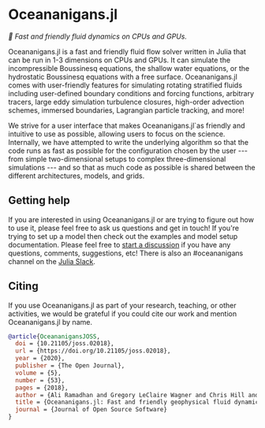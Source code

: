 # Oceananigans.jl

*🌊 Fast and friendly fluid dynamics on CPUs and GPUs.*

Oceananigans.jl is a fast and friendly fluid flow solver written in Julia that can be run in 1-3 dimensions on CPUs
and GPUs. It can simulate the incompressible Boussinesq equations, the shallow water equations, or the hydrostatic
Boussinesq equations with a free surface. Oceananigans.jl comes with user-friendly features for simulating rotating
stratified fluids including user-defined boundary conditions and forcing functions, arbitrary tracers, large eddy
simulation turbulence closures, high-order advection schemes, immersed boundaries, Lagrangian particle tracking, and
more!

We strive for a user interface that makes Oceananigans.jl`as friendly and intuitive to use as possible,
allowing users to focus on the science. Internally, we have attempted to write the underlying algorithm
so that the code runs as fast as possible for the configuration chosen by the user --- from simple
two-dimensional setups to complex three-dimensional simulations --- and so that as much code
as possible is shared between the different architectures, models, and grids.

## Getting help

If you are interested in using Oceananigans.jl or are trying to figure out how to use it, please feel free to ask us
questions and get in touch! If you're trying to set up a model then check out the examples and model setup
documentation. Please feel free to [start a discussion](https://github.com/CliMA/Oceananigans.jl/discussions)
if you have any questions, comments, suggestions, etc! There is also an #oceananigans channel on the
[Julia Slack](https://julialang.org/slack/).

## Citing

If you use Oceananigans.jl as part of your research, teaching, or other activities, we would be grateful if you could
cite our work and mention Oceananigans.jl by name.

```bibtex
@article{OceananigansJOSS,
  doi = {10.21105/joss.02018},
  url = {https://doi.org/10.21105/joss.02018},
  year = {2020},
  publisher = {The Open Journal},
  volume = {5},
  number = {53},
  pages = {2018},
  author = {Ali Ramadhan and Gregory LeClaire Wagner and Chris Hill and Jean-Michel Campin and Valentin Churavy and Tim Besard and Andre Souza and Alan Edelman and Raffaele Ferrari and John Marshall},
  title = {Oceananigans.jl: Fast and friendly geophysical fluid dynamics on GPUs},
  journal = {Journal of Open Source Software}
}
```
